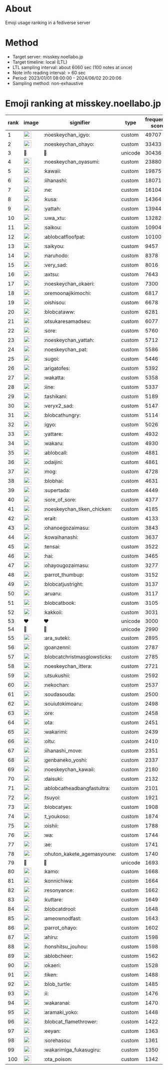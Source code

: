 # About
Emoji usage ranking in a fediverse server

# Method
- Target server: misskey.noellabo.jp
- Target timeline: local (LTL)
- LTL sampling interval: about 6060 sec (100 notes at once)
- Note info reading interval: > 60 sec
- Period: 2023/01/01 08:00:00 - 2024/06/02 20:20:06 
- Sampling method: non-exhaustive

# Emoji ranking at misskey.noellabo.jp

|rank|image|signifier|type|frequency score|
|----|----|----|----|----|
|1|<img height="24" src="https://misskey.noellabo.jp/emoji/noeskeychan_igyo.webp">|:noeskeychan_igyo:|custom|49707|
|2|<img height="24" src="https://misskey.noellabo.jp/emoji/noeskeychan_ohayo.webp">|:noeskeychan_ohayo:|custom|33433|
|3|🎉|🎉|unicode|30436|
|4|<img height="24" src="https://misskey.noellabo.jp/emoji/noeskeychan_oyasumi.webp">|:noeskeychan_oyasumi:|custom|23880|
|5|<img height="24" src="https://misskey.noellabo.jp/emoji/kawaii.webp">|:kawaii:|custom|19875|
|6|<img height="24" src="https://misskey.noellabo.jp/emoji/iihanashi.webp">|:iihanashi:|custom|18071|
|7|<img height="24" src="https://misskey.noellabo.jp/emoji/ne.webp">|:ne:|custom|16104|
|8|<img height="24" src="https://misskey.noellabo.jp/emoji/kusa.webp">|:kusa:|custom|14364|
|9|<img height="24" src="https://misskey.noellabo.jp/emoji/yattah.webp">|:yattah:|custom|13944|
|10|<img height="24" src="https://misskey.noellabo.jp/emoji/uwa_xtu.webp">|:uwa_xtu:|custom|13282|
|11|<img height="24" src="https://misskey.noellabo.jp/emoji/saikou.webp">|:saikou:|custom|10904|
|12|<img height="24" src="https://misskey.noellabo.jp/emoji/ablobcatfloofpat.webp">|:ablobcatfloofpat:|custom|10100|
|13|<img height="24" src="https://misskey.noellabo.jp/emoji/saikyou.webp">|:saikyou:|custom|9457|
|14|<img height="24" src="https://misskey.noellabo.jp/emoji/naruhodo.webp">|:naruhodo:|custom|8378|
|15|<img height="24" src="https://misskey.noellabo.jp/emoji/very_sad.webp">|:very_sad:|custom|8016|
|16|<img height="24" src="https://misskey.noellabo.jp/emoji/axtsu.webp">|:axtsu:|custom|7643|
|17|<img height="24" src="https://misskey.noellabo.jp/emoji/noeskeychan_okaeri.webp">|:noeskeychan_okaeri:|custom|7300|
|18|<img height="24" src="https://misskey.noellabo.jp/emoji/oremoonajikimochi.webp">|:oremoonajikimochi:|custom|6817|
|19|<img height="24" src="https://misskey.noellabo.jp/emoji/oishisou.webp">|:oishisou:|custom|6678|
|20|<img height="24" src="https://misskey.noellabo.jp/emoji/blobcataww.webp">|:blobcataww:|custom|6281|
|21|<img height="24" src="https://misskey.noellabo.jp/emoji/otsukaresamadseu.webp">|:otsukaresamadseu:|custom|6077|
|22|<img height="24" src="https://misskey.noellabo.jp/emoji/sore.webp">|:sore:|custom|5760|
|23|<img height="24" src="https://misskey.noellabo.jp/emoji/noeskeychan_yattah.webp">|:noeskeychan_yattah:|custom|5712|
|24|<img height="24" src="https://misskey.noellabo.jp/emoji/noeskeychan_pat.webp">|:noeskeychan_pat:|custom|5586|
|25|<img height="24" src="https://misskey.noellabo.jp/emoji/sugoi.webp">|:sugoi:|custom|5446|
|26|<img height="24" src="https://misskey.noellabo.jp/emoji/arigatofes.webp">|:arigatofes:|custom|5392|
|27|<img height="24" src="https://misskey.noellabo.jp/emoji/wakatta.webp">|:wakatta:|custom|5358|
|28|<img height="24" src="https://misskey.noellabo.jp/emoji/iine.webp">|:iine:|custom|5337|
|29|<img height="24" src="https://misskey.noellabo.jp/emoji/tashikani.webp">|:tashikani:|custom|5189|
|30|<img height="24" src="https://misskey.noellabo.jp/emoji/veryx2_sad.webp">|:veryx2_sad:|custom|5147|
|31|<img height="24" src="https://misskey.noellabo.jp/emoji/blobcathungry.webp">|:blobcathungry:|custom|5114|
|32|<img height="24" src="https://misskey.noellabo.jp/emoji/igyo.webp">|:igyo:|custom|5026|
|33|<img height="24" src="https://misskey.noellabo.jp/emoji/yattare.webp">|:yattare:|custom|4932|
|34|<img height="24" src="https://misskey.noellabo.jp/emoji/wakaru.webp">|:wakaru:|custom|4930|
|35|<img height="24" src="https://misskey.noellabo.jp/emoji/ablobcall.webp">|:ablobcall:|custom|4881|
|36|<img height="24" src="https://misskey.noellabo.jp/emoji/odaijini.webp">|:odaijini:|custom|4861|
|37|<img height="24" src="https://misskey.noellabo.jp/emoji/mog.webp">|:mog:|custom|4728|
|38|<img height="24" src="https://misskey.noellabo.jp/emoji/blobhai.webp">|:blobhai:|custom|4631|
|39|<img height="24" src="https://misskey.noellabo.jp/emoji/supertada.webp">|:supertada:|custom|4449|
|40|<img height="24" src="https://misskey.noellabo.jp/emoji/sore_of_sore.webp">|:sore_of_sore:|custom|4377|
|41|<img height="24" src="https://misskey.noellabo.jp/emoji/noeskeychan_tiken_chicken.webp">|:noeskeychan_tiken_chicken:|custom|4185|
|42|<img height="24" src="https://misskey.noellabo.jp/emoji/erait.webp">|:erait:|custom|4133|
|43|<img height="24" src="https://misskey.noellabo.jp/emoji/ohanoegozaimasu.webp">|:ohanoegozaimasu:|custom|3843|
|44|<img height="24" src="https://misskey.noellabo.jp/emoji/kowaihanashi.webp">|:kowaihanashi:|custom|3637|
|45|<img height="24" src="https://misskey.noellabo.jp/emoji/tensai.webp">|:tensai:|custom|3522|
|46|<img height="24" src="https://misskey.noellabo.jp/emoji/hai.webp">|:hai:|custom|3465|
|47|<img height="24" src="https://misskey.noellabo.jp/emoji/ohayougozaimasu.webp">|:ohayougozaimasu:|custom|3277|
|48|<img height="24" src="https://misskey.noellabo.jp/emoji/parrot_thumbup.webp">|:parrot_thumbup:|custom|3152|
|49|<img height="24" src="https://misskey.noellabo.jp/emoji/blobcatjustright.webp">|:blobcatjustright:|custom|3137|
|50|<img height="24" src="https://misskey.noellabo.jp/emoji/aruaru.webp">|:aruaru:|custom|3117|
|51|<img height="24" src="https://misskey.noellabo.jp/emoji/blobcatbook.webp">|:blobcatbook:|custom|3105|
|52|<img height="24" src="https://misskey.noellabo.jp/emoji/kakkoii.webp">|:kakkoii:|custom|3031|
|53|❤|❤|unicode|3000|
|54|🍗|🍗|unicode|2990|
|55|<img height="24" src="https://misskey.noellabo.jp/emoji/ara_suteki.webp">|:ara_suteki:|custom|2895|
|56|<img height="24" src="https://misskey.noellabo.jp/emoji/goanzenni.webp">|:goanzenni:|custom|2787|
|57|<img height="24" src="https://misskey.noellabo.jp/emoji/blobcatchristmasglowsticks.webp">|:blobcatchristmasglowsticks:|custom|2785|
|58|<img height="24" src="https://misskey.noellabo.jp/emoji/noeskeychan_ittera.webp">|:noeskeychan_ittera:|custom|2721|
|59|<img height="24" src="https://misskey.noellabo.jp/emoji/utsukushii.webp">|:utsukushii:|custom|2592|
|60|<img height="24" src="https://misskey.noellabo.jp/emoji/nekochan.webp">|:nekochan:|custom|2537|
|61|<img height="24" src="https://misskey.noellabo.jp/emoji/soudasouda.webp">|:soudasouda:|custom|2500|
|62|<img height="24" src="https://misskey.noellabo.jp/emoji/souiutokimoaru.webp">|:souiutokimoaru:|custom|2498|
|63|<img height="24" src="https://misskey.noellabo.jp/emoji/ore.webp">|:ore:|custom|2458|
|64|<img height="24" src="https://misskey.noellabo.jp/emoji/ota.webp">|:ota:|custom|2451|
|65|<img height="24" src="https://misskey.noellabo.jp/emoji/wakarimi.webp">|:wakarimi:|custom|2439|
|66|<img height="24" src="https://misskey.noellabo.jp/emoji/oltu.webp">|:oltu:|custom|2410|
|67|<img height="24" src="https://misskey.noellabo.jp/emoji/iihanashi_move.webp">|:iihanashi_move:|custom|2351|
|68|<img height="24" src="https://misskey.noellabo.jp/emoji/genbaneko_yoshi.webp">|:genbaneko_yoshi:|custom|2337|
|69|<img height="24" src="https://misskey.noellabo.jp/emoji/noeskeychan_kawaii.webp">|:noeskeychan_kawaii:|custom|2180|
|70|<img height="24" src="https://misskey.noellabo.jp/emoji/daisuki.webp">|:daisuki:|custom|2132|
|71|<img height="24" src="https://misskey.noellabo.jp/emoji/ablobcatheadbangfastultra.webp">|:ablobcatheadbangfastultra:|custom|2101|
|72|<img height="24" src="https://misskey.noellabo.jp/emoji/tsuyoi.webp">|:tsuyoi:|custom|1921|
|73|<img height="24" src="https://misskey.noellabo.jp/emoji/blobcatyes.webp">|:blobcatyes:|custom|1908|
|74|<img height="24" src="https://misskey.noellabo.jp/emoji/t_youkoso.webp">|:t_youkoso:|custom|1874|
|75|<img height="24" src="https://misskey.noellabo.jp/emoji/oishii.webp">|:oishii:|custom|1788|
|76|<img height="24" src="https://misskey.noellabo.jp/emoji/wa.webp">|:wa:|custom|1744|
|77|<img height="24" src="https://misskey.noellabo.jp/emoji/ae.webp">|:ae:|custom|1741|
|78|<img height="24" src="https://misskey.noellabo.jp/emoji/ohuton_kakete_agemasyoune.webp">|:ohuton_kakete_agemasyoune:|custom|1740|
|79|👀|👀|unicode|1693|
|80|<img height="24" src="https://misskey.noellabo.jp/emoji/kamo.webp">|:kamo:|custom|1668|
|81|<img height="24" src="https://misskey.noellabo.jp/emoji/konnichiwa.webp">|:konnichiwa:|custom|1664|
|82|<img height="24" src="https://misskey.noellabo.jp/emoji/resonyance.webp">|:resonyance:|custom|1662|
|83|<img height="24" src="https://misskey.noellabo.jp/emoji/kuttare.webp">|:kuttare:|custom|1649|
|84|<img height="24" src="https://misskey.noellabo.jp/emoji/blobcatdrool.webp">|:blobcatdrool:|custom|1648|
|85|<img height="24" src="https://misskey.noellabo.jp/emoji/ameownodfast.webp">|:ameownodfast:|custom|1643|
|86|<img height="24" src="https://misskey.noellabo.jp/emoji/parrot_ohayo.webp">|:parrot_ohayo:|custom|1602|
|87|<img height="24" src="https://misskey.noellabo.jp/emoji/ahiru.webp">|:ahiru:|custom|1598|
|88|<img height="24" src="https://misskey.noellabo.jp/emoji/honshitsu_jouhou.webp">|:honshitsu_jouhou:|custom|1598|
|89|<img height="24" src="https://misskey.noellabo.jp/emoji/ablobcheer.webp">|:ablobcheer:|custom|1562|
|90|<img height="24" src="https://misskey.noellabo.jp/emoji/okaeri.webp">|:okaeri:|custom|1528|
|91|<img height="24" src="https://misskey.noellabo.jp/emoji/tiken.webp">|:tiken:|custom|1488|
|92|<img height="24" src="https://misskey.noellabo.jp/emoji/blob_turtle.webp">|:blob_turtle:|custom|1485|
|93|<img height="24" src="https://misskey.noellabo.jp/emoji/ii.webp">|:ii:|custom|1476|
|94|<img height="24" src="https://misskey.noellabo.jp/emoji/wakaranai.webp">|:wakaranai:|custom|1470|
|95|<img height="24" src="https://misskey.noellabo.jp/emoji/aramaki_yoko.webp">|:aramaki_yoko:|custom|1448|
|96|<img height="24" src="https://misskey.noellabo.jp/emoji/blobcat_flamethrower.webp">|:blobcat_flamethrower:|custom|1422|
|97|<img height="24" src="https://misskey.noellabo.jp/emoji/eeyan.webp">|:eeyan:|custom|1363|
|98|<img height="24" src="https://misskey.noellabo.jp/emoji/sorehasou.webp">|:sorehasou:|custom|1361|
|99|<img height="24" src="https://misskey.noellabo.jp/emoji/wakarimiga_fukasugiru.webp">|:wakarimiga_fukasugiru:|custom|1350|
|100|<img height="24" src="https://misskey.noellabo.jp/emoji/ota_poison.webp">|:ota_poison:|custom|1342|
